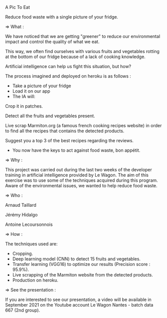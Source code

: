 A Pic To Eat

Reduce food waste with a single picture of your fridge.


=> What :

We have noticed that we are getting "greener" to reduce our environmental impact and control the quality of what we eat.

This way, we often find ourselves with various fruits and vegetables rotting at the bottom of our fridge because of a lack of cooking knowledge.

Artificial intelligence can help us fight this situation, but how?

The process imagined and deployed on heroku is as follows :
- Take a picture of your fridge
- Load it on our app
- The IA will:

Crop it in patches.

Detect all the fruits and vegetables present.

Live scrap Marmiton.org (a famous french cooking recipes website) in order to find all the recipes that contains the detected products.

Suggest you a top 3 of the best recipes regarding the reviews.

- You now have the keys to act against food waste, bon appétit.


=> Why :

This project was carried out during the last two weeks of the developer training in artificial intelligence provided by Le Wagon.
The aim of this exercise was to use some of the techniques acquired during this program.
Aware of the environmental issues, we wanted to help reduce food waste.


=> Who :

Arnaud Taillard

Jérémy Hidalgo

Antoine Lecoursonnois


=> How :

The techniques used are:

- Cropping.
- Deep learning model (CNN) to detect 15 fruits and vegetables.
- Transfer learning (VGG16) to optimize our results (Precision score : 95.9%).
- Live scrapping of the Marmiton website from the detected products.
- Production on heroku.


=> See the presentation :

If you are interested to see our presentation, a video will be available in September 2021 on the Youtube account Le Wagon Nantes - batch data 667 (2nd group).
